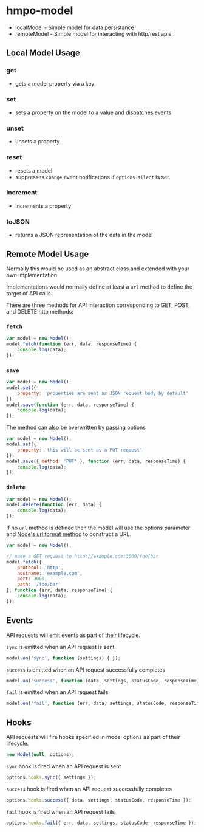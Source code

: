 # hmpo-model
* localModel - Simple model for data persistance
* remoteModel - Simple model for interacting with http/rest apis.

## Local Model Usage
### get
* gets a model property via a key

### set
* sets a property on the model to a value and dispatches events

### unset
* unsets a property

### reset
* resets a model
* suppresses `change` event notifications if `options.silent` is set

### increment
* Increments a property

### toJSON
* returns a JSON representation of the data in the model

## Remote Model Usage

Normally this would be used as an abstract class and extended with your own implementation.

Implementations would normally define at least a `url` method to define the target of API calls.

There are three methods for API interaction corresponding to GET, POST, and DELETE http methods:

### `fetch`

```javascript
var model = new Model();
model.fetch(function (err, data, responseTime) {
    console.log(data);
});
```

### `save`

```javascript
var model = new Model();
model.set({
    property: 'properties are sent as JSON request body by default'
});
model.save(function (err, data, responseTime) {
    console.log(data);
});
```

The method can also be overwritten by passing options

```javascript
var model = new Model();
model.set({
    property: 'this will be sent as a PUT request'
});
model.save({ method: 'PUT' }, function (err, data, responseTime) {
    console.log(data);
});
```

### `delete`

```javascript
var model = new Model();
model.delete(function (err, data) {
    console.log(data);
});
```

If no `url` method is defined then the model will use the options parameter and [Node's url.format method](https://nodejs.org/api/url.html#url_url_format_urlobj) to construct a URL.

```javascript
var model = new Model();

// make a GET request to http://example.com:3000/foo/bar
model.fetch({
    protocol: 'http',
    hostname: 'example.com',
    port: 3000,
    path: '/foo/bar'
}, function (err, data, responseTime) {
    console.log(data);
});
```

## Events

API requests will emit events as part of their lifecycle.

`sync` is emitted when an API request is sent
```javascript
model.on('sync', function (settings) { });
```

`success` is emitted when an API request successfully completes
```javascript
model.on('success', function (data, settings, statusCode, responseTime) { });
```

`fail` is emitted when an API request fails
```javascript
model.on('fail', function (err, data, settings, statusCode, responseTime) { });
```

## Hooks

API requests will fire hooks specified in model options as part of their lifecycle.

```javascript
new Model(null, options);
```

`sync` hook is fired when an API request is sent
```javascript
options.hooks.sync({ settings });
```

`success` hook is fired when an API request successfully completes
```javascript
options.hooks.success({ data, settings, statusCode, responseTime });
```

`fail` hook is fired when an API request fails
```javascript
options.hooks.fail({ err, data, settings, statusCode, responseTime });
```

